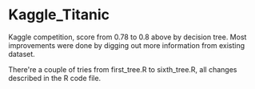 # Kaggle_Titanic
Kaggle competition, score from 0.78 to 0.8 above by decision tree. Most improvements were done by digging out more information from existing dataset.


There're a couple of tries from first_tree.R to sixth_tree.R, all changes described in the R code file.
